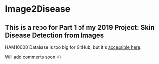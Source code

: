 # Image2Disease
## This is a repo for Part 1 of my 2019 Project: Skin Disease Detection from Images

HAM10000 Database is too big for GitHub, but it's [accessible here](https://dataverse.harvard.edu/dataset.xhtml?persistentId=doi:10.7910/DVN/DBW86T).

Will add comments soon =)
